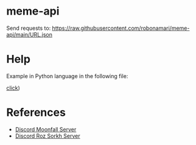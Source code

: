 # meme-api
Send requests to: https://raw.githubusercontent.com/robonamari/meme-api/main/URL.json

# Help 
Example in Python language in the following file:

[click](https://github.com/robonamari/meme-api/blob/main/main.py))

# References
* [Discord Moonfall Server](https://discord.gg/BsaC3QgEQz)
* [Discord Roz Sorkh Server](https://discord.gg/a7jbGR99bW)

